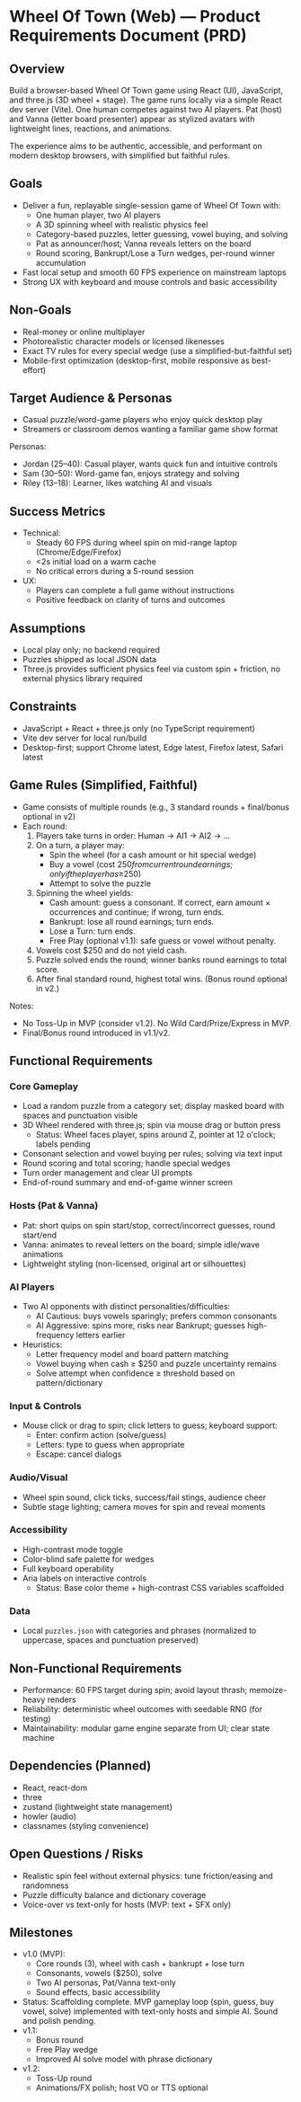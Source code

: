 # Wheel Of Town (Web) — Product Requirements Document (PRD)

## Overview
Build a browser-based Wheel Of Town game using React (UI), JavaScript, and three.js (3D wheel + stage). The game runs locally via a simple React dev server (Vite). One human competes against two AI players. Pat (host) and Vanna (letter board presenter) appear as stylized avatars with lightweight lines, reactions, and animations.

The experience aims to be authentic, accessible, and performant on modern desktop browsers, with simplified but faithful rules.

## Goals
- Deliver a fun, replayable single-session game of Wheel Of Town with:
  - One human player, two AI players
  - A 3D spinning wheel with realistic physics feel
  - Category-based puzzles, letter guessing, vowel buying, and solving
  - Pat as announcer/host; Vanna reveals letters on the board
  - Round scoring, Bankrupt/Lose a Turn wedges, per-round winner accumulation
- Fast local setup and smooth 60 FPS experience on mainstream laptops
- Strong UX with keyboard and mouse controls and basic accessibility

## Non-Goals
- Real-money or online multiplayer
- Photorealistic character models or licensed likenesses
- Exact TV rules for every special wedge (use a simplified-but-faithful set)
- Mobile-first optimization (desktop-first, mobile responsive as best-effort)

## Target Audience & Personas
- Casual puzzle/word-game players who enjoy quick desktop play
- Streamers or classroom demos wanting a familiar game show format

Personas:
- Jordan (25–40): Casual player, wants quick fun and intuitive controls
- Sam (30–50): Word-game fan, enjoys strategy and solving
- Riley (13–18): Learner, likes watching AI and visuals

## Success Metrics
- Technical:
  - Steady 60 FPS during wheel spin on mid-range laptop (Chrome/Edge/Firefox)
  - <2s initial load on a warm cache
  - No critical errors during a 5-round session
- UX:
  - Players can complete a full game without instructions
  - Positive feedback on clarity of turns and outcomes

## Assumptions
- Local play only; no backend required
- Puzzles shipped as local JSON data
- Three.js provides sufficient physics feel via custom spin + friction, no external physics library required

## Constraints
- JavaScript + React + three.js only (no TypeScript requirement)
- Vite dev server for local run/build
- Desktop-first; support Chrome latest, Edge latest, Firefox latest, Safari latest

## Game Rules (Simplified, Faithful)
- Game consists of multiple rounds (e.g., 3 standard rounds + final/bonus optional in v2)
- Each round:
  1. Players take turns in order: Human → AI1 → AI2 → …
  2. On a turn, a player may:
     - Spin the wheel (for a cash amount or hit special wedge)
     - Buy a vowel (cost $250 from current round earnings; only if the player has ≥$250)
     - Attempt to solve the puzzle
  3. Spinning the wheel yields:
     - Cash amount: guess a consonant. If correct, earn amount × occurrences and continue; if wrong, turn ends.
     - Bankrupt: lose all round earnings; turn ends.
     - Lose a Turn: turn ends.
     - Free Play (optional v1.1): safe guess or vowel without penalty.
  4. Vowels cost $250 and do not yield cash.
  5. Puzzle solved ends the round; winner banks round earnings to total score.
  6. After final standard round, highest total wins. (Bonus round optional in v2.)

Notes:
- No Toss-Up in MVP (consider v1.2). No Wild Card/Prize/Express in MVP.
- Final/Bonus round introduced in v1.1/v2.

## Functional Requirements

### Core Gameplay
- Load a random puzzle from a category set; display masked board with spaces and punctuation visible
- 3D Wheel rendered with three.js; spin via mouse drag or button press
  - Status: Wheel faces player, spins around Z, pointer at 12 o'clock; labels pending
- Consonant selection and vowel buying per rules; solving via text input
- Round scoring and total scoring; handle special wedges
- Turn order management and clear UI prompts
- End-of-round summary and end-of-game winner screen

### Hosts (Pat & Vanna)
- Pat: short quips on spin start/stop, correct/incorrect guesses, round start/end
- Vanna: animates to reveal letters on the board; simple idle/wave animations
- Lightweight styling (non-licensed, original art or silhouettes)

### AI Players
- Two AI opponents with distinct personalities/difficulties:
  - AI Cautious: buys vowels sparingly; prefers common consonants
  - AI Aggressive: spins more, risks near Bankrupt; guesses high-frequency letters earlier
- Heuristics:
  - Letter frequency model and board pattern matching
  - Vowel buying when cash ≥ $250 and puzzle uncertainty remains
  - Solve attempt when confidence ≥ threshold based on pattern/dictionary

### Input & Controls
- Mouse click or drag to spin; click letters to guess; keyboard support:
  - Enter: confirm action (solve/guess)
  - Letters: type to guess when appropriate
  - Escape: cancel dialogs

### Audio/Visual
- Wheel spin sound, click ticks, success/fail stings, audience cheer
- Subtle stage lighting; camera moves for spin and reveal moments

### Accessibility
- High-contrast mode toggle
- Color-blind safe palette for wedges
- Full keyboard operability
- Aria labels on interactive controls
  - Status: Base color theme + high-contrast CSS variables scaffolded

### Data
- Local `puzzles.json` with categories and phrases (normalized to uppercase, spaces and punctuation preserved)

## Non-Functional Requirements
- Performance: 60 FPS target during spin; avoid layout thrash; memoize-heavy renders
- Reliability: deterministic wheel outcomes with seedable RNG (for testing)
- Maintainability: modular game engine separate from UI; clear state machine

## Dependencies (Planned)
- React, react-dom
- three
- zustand (lightweight state management)
- howler (audio)
- classnames (styling convenience)

## Open Questions / Risks
- Realistic spin feel without external physics: tune friction/easing and randomness
- Puzzle difficulty balance and dictionary coverage
- Voice-over vs text-only for hosts (MVP: text + SFX only)

## Milestones
- v1.0 (MVP):
  - Core rounds (3), wheel with cash + bankrupt + lose turn
  - Consonants, vowels ($250), solve
  - Two AI personas, Pat/Vanna text-only
  - Sound effects, basic accessibility
- Status: Scaffolding complete. MVP gameplay loop (spin, guess, buy vowel, solve) implemented with text-only hosts and simple AI. Sound and polish pending.
- v1.1:
  - Bonus round
  - Free Play wedge
  - Improved AI solve model with phrase dictionary
- v1.2:
  - Toss-Up round
  - Animations/FX polish; host VO or TTS optional


